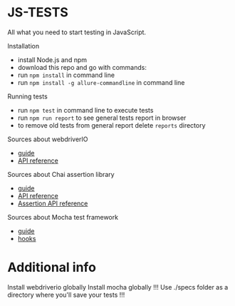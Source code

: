 # JS-TESTS
All what you need to start testing in JavaScript.

Installation
- install Node.js and npm
- download this repo and go with commands:
- run `npm install` in command line
- run `npm install -g allure-commandline` in command line

Running tests
- run `npm test` in command line to execute tests
- run `npm run report` to see general tests report in browser
- to remove old tests from general report delete `reports` directory

Sources about webdriverIO
- [guide](http://webdriver.io/guide.html)
- [API reference](http://webdriver.io/api.html)

Sources about Chai assertion library
- [guide](http://chaijs.com/guide/)
- [API reference](http://chaijs.com/api/)
- [Assertion API reference](http://chaijs.com/api/assert)

Sources about Mocha test framework
- [guide](https://mochajs.org)
- [hooks](https://mochajs.org/#hooks)

# Additional info
Install webdriverio globally
Install mocha globally
!!! Use ./specs folder as a directory where you'll save your tests !!!
